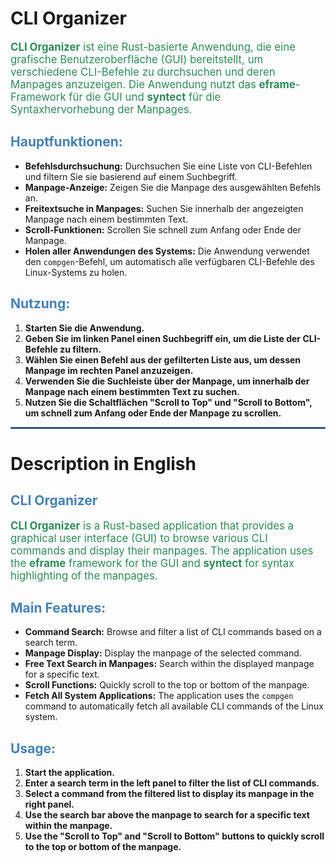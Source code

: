 # CLI Organizer

<p style="color: #2E8B57; font-size: 1.2em;">
<strong>CLI Organizer</strong> ist eine Rust-basierte Anwendung, die eine grafische Benutzeroberfläche (GUI) bereitstellt, um verschiedene CLI-Befehle zu durchsuchen und deren Manpages anzuzeigen. Die Anwendung nutzt das <strong>eframe</strong>-Framework für die GUI und <strong>syntect</strong> für die Syntaxhervorhebung der Manpages.
</p>

## <span style="color: #4682B4;">Hauptfunktionen:</span>
<ul>
  <li><strong>Befehlsdurchsuchung:</strong> Durchsuchen Sie eine Liste von CLI-Befehlen und filtern Sie sie basierend auf einem Suchbegriff.</li>
  <li><strong>Manpage-Anzeige:</strong> Zeigen Sie die Manpage des ausgewählten Befehls an.</li>
  <li><strong>Freitextsuche in Manpages:</strong> Suchen Sie innerhalb der angezeigten Manpage nach einem bestimmten Text.</li>
  <li><strong>Scroll-Funktionen:</strong> Scrollen Sie schnell zum Anfang oder Ende der Manpage.</li>
  <li><strong>Holen aller Anwendungen des Systems:</strong> Die Anwendung verwendet den <code>compgen</code>-Befehl, um automatisch alle verfügbaren CLI-Befehle des Linux-Systems zu holen.</li>
</ul>

## <span style="color: #4682B4;">Nutzung:</span>
<ol>
  <li><strong>Starten Sie die Anwendung.</strong></li>
  <li><strong>Geben Sie im linken Panel einen Suchbegriff ein, um die Liste der CLI-Befehle zu filtern.</strong></li>
  <li><strong>Wählen Sie einen Befehl aus der gefilterten Liste aus, um dessen Manpage im rechten Panel anzuzeigen.</strong></li>
  <li><strong>Verwenden Sie die Suchleiste über der Manpage, um innerhalb der Manpage nach einem bestimmten Text zu suchen.</strong></li>
  <li><strong>Nutzen Sie die Schaltflächen "Scroll to Top" und "Scroll to Bottom", um schnell zum Anfang oder Ende der Manpage zu scrollen.</strong></li>
</ol>

<hr style="border: 1px solid #4682B4;">

# Description in English

## <span style="color: #4682B4;">CLI Organizer</span>

<p style="color: #2E8B57; font-size: 1.2em;">
<strong>CLI Organizer</strong> is a Rust-based application that provides a graphical user interface (GUI) to browse various CLI commands and display their manpages. The application uses the <strong>eframe</strong> framework for the GUI and <strong>syntect</strong> for syntax highlighting of the manpages.
</p>

## <span style="color: #4682B4;">Main Features:</span>
<ul>
  <li><strong>Command Search:</strong> Browse and filter a list of CLI commands based on a search term.</li>
  <li><strong>Manpage Display:</strong> Display the manpage of the selected command.</li>
  <li><strong>Free Text Search in Manpages:</strong> Search within the displayed manpage for a specific text.</li>
  <li><strong>Scroll Functions:</strong> Quickly scroll to the top or bottom of the manpage.</li>
  <li><strong>Fetch All System Applications:</strong> The application uses the <code>compgen</code> command to automatically fetch all available CLI commands of the Linux system.</li>
</ul>

## <span style="color: #4682B4;">Usage:</span>
<ol>
  <li><strong>Start the application.</strong></li>
  <li><strong>Enter a search term in the left panel to filter the list of CLI commands.</strong></li>
  <li><strong>Select a command from the filtered list to display its manpage in the right panel.</strong></li>
  <li><strong>Use the search bar above the manpage to search for a specific text within the manpage.</strong></li>
  <li><strong>Use the "Scroll to Top" and "Scroll to Bottom" buttons to quickly scroll to the top or bottom of the manpage.</strong></li>
</ol>